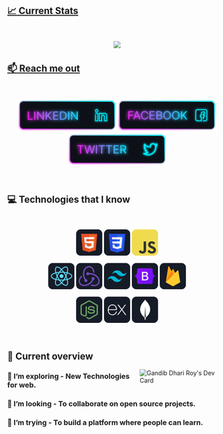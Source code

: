 <a href="https://www.facebook.com/gandib-gyanangkur/">

## :chart_with_upwards_trend: Current Stats

<br />
<p align="center">
  <img width="60%" src="https://github-readme-streak-stats.herokuapp.com?user=gandib&theme=react&hide_border=true&background=0D1117&stroke=0D1117&fire=FF1CF7&sideLabels=00F0FF&currStreakNum=FF1CF7&ring=FF1CF7&currStreakLabel=FF1CF7&sideNums=00F0FF" />
</p>

## :mailbox: Reach me out

<br />

[<p align="center"><img height="75" src="https://github.com/gandib/gandib/blob/main/images/icons/Linkedin.png">](https://www.linkedin.com/in/gandib-roy-94a880219/)[<img height="75" src="https://github.com/gandib/gandib/blob/main/images/icons/Facebook.png">](https://www.facebook.com/gandib-gyanangkur)[<img height="75" src="https://github.com/gandib/gandib/blob/main/images/icons/Twitter.png"><p/> ](https://x.com/gandibroy11)

<br />

## :computer: Technologies that I know

<br>
<p align="center">
<img src="https://github.com/gandib/gandib/blob/main/images/icons/HTML.png"/>
<img src="https://github.com/gandib/gandib/blob/main/images/icons/css.png"/>
<img src="https://github.com/gandib/gandib/blob/main/images/icons/JavaScript.png"/>
</p>
<p align="center">
<img src="https://github.com/gandib/gandib/blob/main/images/icons/react.png"/>
<img src="https://github.com/gandib/gandib/blob/main/images/icons/redux.png"/>
<img src="https://github.com/gandib/gandib/blob/main/images/icons/tailwind.png"/>
<img src="https://github.com/gandib/gandib/blob/main/images/icons/Bootsrap.png"/>
<img src="https://github.com/gandib/gandib/blob/main/images/icons/firebase.png"/>
</p>
<p align="center">
<img src="https://github.com/gandib/gandib/blob/main/images/icons/node.png"/>
<img src="https://github.com/gandib/gandib/blob/main/images/icons/express.png"/>
<img src="https://github.com/gandib/gandib/blob/main/images/icons/mongo.png"/>
</p><br/>

## :eyes: Current overview

<div align="left">
<img align="right" src="https://github.com/gandib/gandib/blob/main/devcard.svg" width="200" alt="Gandib Dhari Roy's Dev Card"/></a>
</div>

### 🌱 I’m exploring - New Technologies for web. 
### 👯 I’m looking - To collaborate on open source projects. 
### 🤔 I’m trying - To build a platform where people can learn. 


<br />
